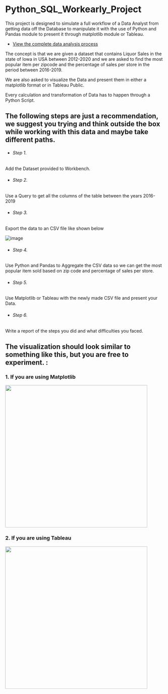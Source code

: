 # Python_SQL_Workearly_Project
This project is designed to simulate a full workflow of a Data Analyst from getting data off the Database to manipulate it with the use of Python and Pandas module to present it through matplotlib module or Tableau.

- [View the complete data analysis process](https://blossom-kookaburra-40c.notion.site/Portfolio-4372eca8a1b24ed1934502ceb79007f2?p=2d89167dd9844dd0ad97cc4ceca123d4&pm=c)

The concept is that we are given a dataset that contains Liquor Sales in the state of Iowa in USA between 2012-2020 and we are asked to find the most popular item per zipcode and the percentage of sales per store in the period between 2016-2019.

We are also asked to visualize the Data and present them in either a matplotlib format or in Tableau Public.

Every calculation and transformation of Data has to happen through a Python Script. 

## The following steps are just a recommendation, we suggest you trying and think outside the box while working with this data and maybe take different paths.


- ###### Step 1.

Add the Dataset provided to Workbench.

- ###### Step 2.

Use a Query to get all the columns of the table between the years 2016-2019

- ###### Step 3.

Export the data to an CSV file like shown below

![image](https://user-images.githubusercontent.com/84134316/184128259-8ce76a57-d31a-4fdb-86d2-e38d46fc253c.png)

- ###### Step 4.

Use Python and Pandas to Aggregate the CSV data so we can get the most popular item sold based on zip code and percentage of sales per store.

- ###### Step 5.

Use Matplotlib or Tableau with the newly made CSV file and present your Data.

- ###### Step 6.

Write a report of the steps you did and what difficulties you faced.

## The visualization should look similar to something like this, but you are free to experiment. :


### 1.  If you are using Matplotlib


<img src="https://user-images.githubusercontent.com/84134316/183881562-1bbd2503-1ebd-47a1-a396-97af4acebc46.png" width="450">

### 2. If you are using Tableau


<img src="https://user-images.githubusercontent.com/84134316/183916100-85c98b3b-5de7-40dd-bbc1-cefdaacb0619.png" width="450">
